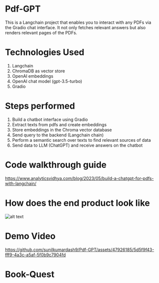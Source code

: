 # Pdf-GPT

This is a Langchain project that enables you to interact with any PDFs via the Gradio chat interface. It not only fetches relevant answers but also renders relevant pages of the PDFs.

# Technologies Used
1. Langchain
2. ChromaDB as vector store
3. OpenAI embeddings
4. OpenAI chat model (gpt-3.5-turbo)
5. Gradio 

# Steps performed

1. Build a chatbot interface using Gradio
2. Extract texts from pdfs and create embeddings
3. Store embeddings in the Chroma vector database
4. Send query to the backend (Langchain chain)
5. Perform a semantic search over texts to find relevant sources of data
6. Send data to LLM (ChatGPT) and receive answers on the chatbot

# Code walkthrough guide

https://www.analyticsvidhya.com/blog/2023/05/build-a-chatgpt-for-pdfs-with-langchain/


# How does the end product look like

![alt text](https://github.com/sunilkumardash9/Pdf-GPT/blob/main/Resources/Screenshot%20from%202023-05-10%2022-07-20.png?raw=true)

# Demo Video


https://github.com/sunilkumardash9/Pdf-GPT/assets/47926185/5d5f9f43-fff9-4a3c-a5af-5f0b9c7904fd


# Book-Quest
